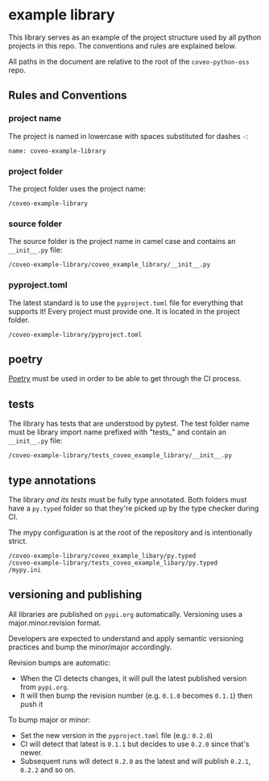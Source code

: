 # example library

This library serves as an example of the project structure used by all python projects in this repo.
The conventions and rules are explained below.

All paths in the document are relative to the root of the `coveo-python-oss` repo.


## Rules and Conventions

### project name

The project is named in lowercase with spaces substituted for dashes `-`:

    name: coveo-example-library


### project folder

The project folder uses the project name:

    /coveo-example-library


### source folder

The source folder is the project name in camel case and contains an `__init__.py` file:

    /coveo-example-library/coveo_example_library/__init__.py


### pyproject.toml

The latest standard is to use the `pyproject.toml` file for everything that supports it!
Every project must provide one. It is located in the project folder.

    /coveo-example-library/pyproject.toml


## poetry

[Poetry](https://github.com/python-poetry/poetry) must be used in order to be able to get through the CI process.


## tests

The library has tests that are understood by pytest.
The test folder name must be library import name prefixed with "tests_" and contain an `__init__.py` file: 

    /coveo-example-library/tests_coveo_example_library/__init__.py


## type annotations

The library _and its tests_ must be fully type annotated. Both folders must have a `py.typed` folder
so that they're picked up by the type checker during CI.

The mypy configuration is at the root of the repository and is intentionally strict.

    /coveo-example-library/coveo_example_libary/py.typed
    /coveo-example-library/tests_coveo_example_libary/py.typed
    /mypy.ini


## versioning and publishing

All libraries are published on `pypi.org` automatically.
Versioning uses a major.minor.revision format. 

Developers are expected to understand and apply semantic versioning practices and bump the minor/major accordingly.

Revision bumps are automatic:
- When the CI detects changes, it will pull the latest published version from `pypi.org`.
- It will then bump the revision number (e.g. `0.1.0` becomes `0.1.1`) then push it

To bump major or minor:
- Set the new version in the `pyproject.toml` file (e.g.: `0.2.0`)
- CI will detect that latest is `0.1.1` but decides to use `0.2.0` since that's newer.
- Subsequent runs will detect `0.2.0` as the latest and will publish `0.2.1`, `0.2.2` and so on.
